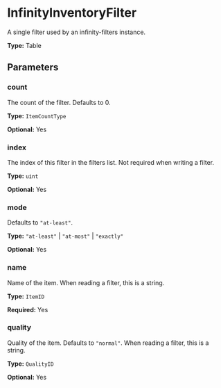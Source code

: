 # InfinityInventoryFilter

A single filter used by an infinity-filters instance.

**Type:** Table

## Parameters

### count

The count of the filter. Defaults to 0.

**Type:** `ItemCountType`

**Optional:** Yes

### index

The index of this filter in the filters list. Not required when writing a filter.

**Type:** `uint`

**Optional:** Yes

### mode

Defaults to `"at-least"`.

**Type:** `"at-least"` | `"at-most"` | `"exactly"`

**Optional:** Yes

### name

Name of the item. When reading a filter, this is a string.

**Type:** `ItemID`

**Required:** Yes

### quality

Quality of the item. Defaults to `"normal"`. When reading a filter, this is a string.

**Type:** `QualityID`

**Optional:** Yes

